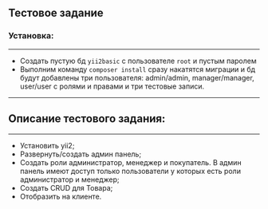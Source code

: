 Тестовое задание
-----------

### Установка:
___
* Создать пустую бд `yii2basic` c пользователе `root` и пустым паролем
* Выполним команду `composer install` сразу накатятся миграции и бд будут добавлены три пользователя: admin/admin, manager/manager, user/user c ролями и правами и три тестовые записи.

---
## Описание тестового задания:
---
* Установить yii2;
* Развернуть/создать админ панель;
* Создать роли администратор, менеджер и покупатель. В админ панель имеют доступ только
пользователи у которых есть роли администратор и менеджер;
* Создать CRUD для Товара;
* Отобразить на клиенте.